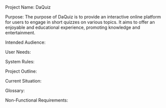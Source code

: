
Project Name: DaQuiz

Purpose: The purpose of DaQuiz is to provide an interactive online platform for users to engage in short quizzes on
various topics. It aims to offer an enjoyable and educational experience, promoting knowledge and
entertainment.

Intended Audience:

User Needs:

System Rules:

Project Outline:

Current Situation:

Glossary:

Non-Functional Requirements:
